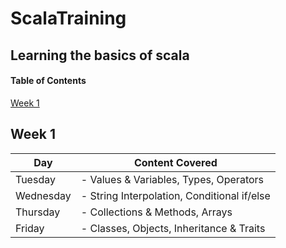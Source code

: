 # ScalaTraining
## Learning the basics of scala


#### Table of Contents
[Week 1](#Week-1)



## Week 1
| Day       | Content Covered                             |                                               
|-----------|---------------------------------------------|
| Tuesday   | - Values & Variables, Types, Operators      |
| Wednesday | - String Interpolation, Conditional if/else | 
| Thursday  | - Collections & Methods, Arrays             |
| Friday    | - Classes, Objects, Inheritance & Traits    | 
    